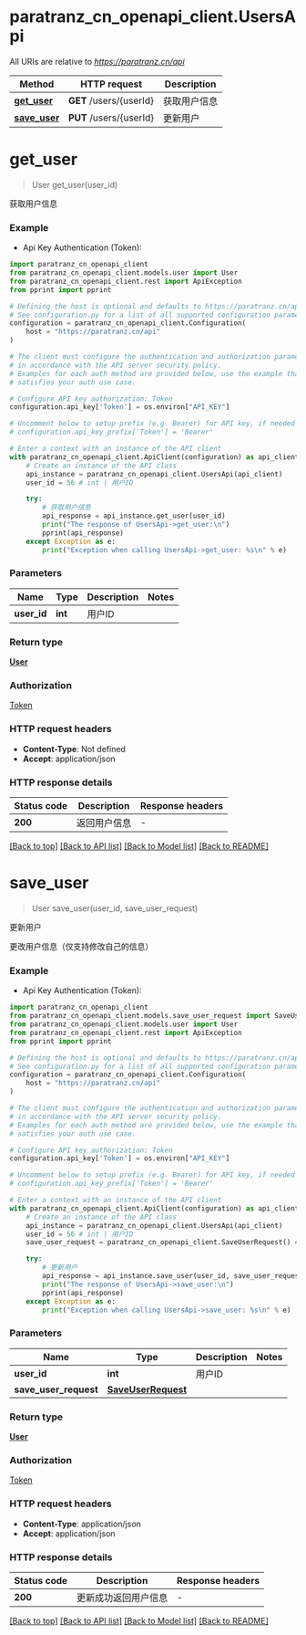 # paratranz_cn_openapi_client.UsersApi

All URIs are relative to *https://paratranz.cn/api*

Method | HTTP request | Description
------------- | ------------- | -------------
[**get_user**](UsersApi.md#get_user) | **GET** /users/{userId} | 获取用户信息
[**save_user**](UsersApi.md#save_user) | **PUT** /users/{userId} | 更新用户


# **get_user**
> User get_user(user_id)

获取用户信息

### Example

* Api Key Authentication (Token):

```python
import paratranz_cn_openapi_client
from paratranz_cn_openapi_client.models.user import User
from paratranz_cn_openapi_client.rest import ApiException
from pprint import pprint

# Defining the host is optional and defaults to https://paratranz.cn/api
# See configuration.py for a list of all supported configuration parameters.
configuration = paratranz_cn_openapi_client.Configuration(
    host = "https://paratranz.cn/api"
)

# The client must configure the authentication and authorization parameters
# in accordance with the API server security policy.
# Examples for each auth method are provided below, use the example that
# satisfies your auth use case.

# Configure API key authorization: Token
configuration.api_key['Token'] = os.environ["API_KEY"]

# Uncomment below to setup prefix (e.g. Bearer) for API key, if needed
# configuration.api_key_prefix['Token'] = 'Bearer'

# Enter a context with an instance of the API client
with paratranz_cn_openapi_client.ApiClient(configuration) as api_client:
    # Create an instance of the API class
    api_instance = paratranz_cn_openapi_client.UsersApi(api_client)
    user_id = 56 # int | 用户ID

    try:
        # 获取用户信息
        api_response = api_instance.get_user(user_id)
        print("The response of UsersApi->get_user:\n")
        pprint(api_response)
    except Exception as e:
        print("Exception when calling UsersApi->get_user: %s\n" % e)
```



### Parameters


Name | Type | Description  | Notes
------------- | ------------- | ------------- | -------------
 **user_id** | **int**| 用户ID | 

### Return type

[**User**](User.md)

### Authorization

[Token](../README.md#Token)

### HTTP request headers

 - **Content-Type**: Not defined
 - **Accept**: application/json

### HTTP response details

| Status code | Description | Response headers |
|-------------|-------------|------------------|
**200** | 返回用户信息 |  -  |

[[Back to top]](#) [[Back to API list]](../README.md#documentation-for-api-endpoints) [[Back to Model list]](../README.md#documentation-for-models) [[Back to README]](../README.md)

# **save_user**
> User save_user(user_id, save_user_request)

更新用户

更改用户信息（仅支持修改自己的信息）

### Example

* Api Key Authentication (Token):

```python
import paratranz_cn_openapi_client
from paratranz_cn_openapi_client.models.save_user_request import SaveUserRequest
from paratranz_cn_openapi_client.models.user import User
from paratranz_cn_openapi_client.rest import ApiException
from pprint import pprint

# Defining the host is optional and defaults to https://paratranz.cn/api
# See configuration.py for a list of all supported configuration parameters.
configuration = paratranz_cn_openapi_client.Configuration(
    host = "https://paratranz.cn/api"
)

# The client must configure the authentication and authorization parameters
# in accordance with the API server security policy.
# Examples for each auth method are provided below, use the example that
# satisfies your auth use case.

# Configure API key authorization: Token
configuration.api_key['Token'] = os.environ["API_KEY"]

# Uncomment below to setup prefix (e.g. Bearer) for API key, if needed
# configuration.api_key_prefix['Token'] = 'Bearer'

# Enter a context with an instance of the API client
with paratranz_cn_openapi_client.ApiClient(configuration) as api_client:
    # Create an instance of the API class
    api_instance = paratranz_cn_openapi_client.UsersApi(api_client)
    user_id = 56 # int | 用户ID
    save_user_request = paratranz_cn_openapi_client.SaveUserRequest() # SaveUserRequest | 

    try:
        # 更新用户
        api_response = api_instance.save_user(user_id, save_user_request)
        print("The response of UsersApi->save_user:\n")
        pprint(api_response)
    except Exception as e:
        print("Exception when calling UsersApi->save_user: %s\n" % e)
```



### Parameters


Name | Type | Description  | Notes
------------- | ------------- | ------------- | -------------
 **user_id** | **int**| 用户ID | 
 **save_user_request** | [**SaveUserRequest**](SaveUserRequest.md)|  | 

### Return type

[**User**](User.md)

### Authorization

[Token](../README.md#Token)

### HTTP request headers

 - **Content-Type**: application/json
 - **Accept**: application/json

### HTTP response details

| Status code | Description | Response headers |
|-------------|-------------|------------------|
**200** | 更新成功返回用户信息 |  -  |

[[Back to top]](#) [[Back to API list]](../README.md#documentation-for-api-endpoints) [[Back to Model list]](../README.md#documentation-for-models) [[Back to README]](../README.md)

